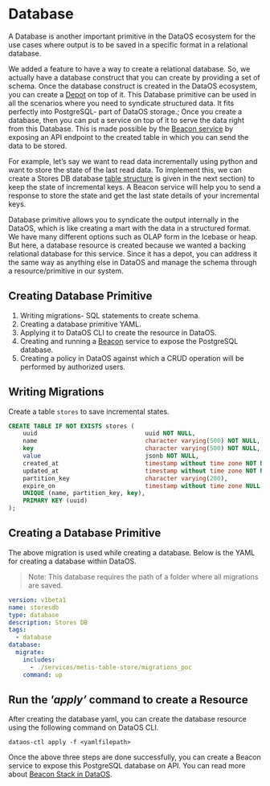 # Database

A Database is another important primitive in the DataOS ecosystem for the use cases where output is to be saved in a specific format in a relational database.

We added a feature to have a way to create a relational database. So, we actually have a database construct that you can create by providing a set of schema. Once the database construct is created in the DataOS ecosystem, you can create a [Depot](./Depot/Create%20Depot/Create%20Depot.md) on top of it. This Database primitive can be used in all the scenarios where you need to syndicate structured data. It fits perfectly into PostgreSQL- part of DataOS storage.; Once you create a database, then you can put a service on top of it to serve the data right from this Database. This is made possible by the [Beacon service](../Stacks/Beacon/Beacon.md) by exposing an API endpoint to the created table in which you can send the data to be stored. 

For example, let’s say we want to read data incrementally using python and want to store the state of the last read data. To implement this, we can create a Stores DB database [table structure](./Database.md) is given in the next section) to keep the state of incremental keys.  A Beacon service will help you to send a response to store the state and get the last state details of your incremental keys.

Database primitive allows you to syndicate the output internally in the DataOS, which is like creating a mart with the data in a structured format. We have many different options such as OLAP form in the Icebase or heap. But here, a database resource is created because we wanted a backing relational database for this service. Since it has a depot, you can address it the same way as anything else in DataOS and manage the schema through a resource/primitive in our system.

## Creating Database Primitive

1. Writing migrations- SQL statements to create schema.
2. Creating a database primitive YAML.
3. Applying it to DataOS CLI to create the resource in DataOS.
4. Creating and running a [Beacon](../Stacks/Beacon/Beacon.md) service to expose the PostgreSQL database.
5. Creating a policy in DataOS against which a CRUD operation will be performed by authorized users.

## Writing Migrations

Create a table `stores` to save incremental states.

```sql
CREATE TABLE IF NOT EXISTS stores (
    uuid                              uuid NOT NULL,
    name                              character varying(500) NOT NULL,
    key                               character varying(500) NOT NULL,
    value                             jsonb NOT NULL,
    created_at                        timestamp without time zone NOT NULL,
    updated_at                        timestamp without time zone NOT NULL,
    partition_key                     character varying(200),
    expire_on                         timestamp without time zone NULL,
    UNIQUE (name, partition_key, key),
    PRIMARY KEY (uuid)
);
```

## Creating a Database Primitive

The above migration is used while creating a database. Below is the YAML for creating a database within DataOS.

> Note: This database requires the path of a folder where all migrations are saved.
> 

```yaml
version: v1beta1
name: storesdb
type: database
description: Stores DB
tags:
  - database
database:
  migrate:
    includes:
      - ./services/metis-table-store/migrations_poc
    command: up
```

## Run the *'apply’* command to create a Resource

After creating the database yaml, you can create the database resource using the following command on DataOS CLI.

```
dataos-ctl apply -f <yamlfilepath> 
```

Once the above three steps are done successfully, you can create a Beacon service to expose this PostgreSQL database on API. You can read more about  [Beacon Stack in DataOS](../Stacks/Beacon/Beacon.md).
